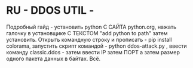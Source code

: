 # RU - DDOS UTIL -
Подробный гайд - установить python С САЙТА python.org, нажать галочку в установщике С ТЕКСТОМ "add python to path" затем установить. Открыть командную строку и прописать - pip install colorama, запустить скрипт командой - python ddos-attack.py , ввести команду classic.ddos - затем ввести IP затем ПОРТ а затем размер одного пакета данных в байтах. Всё.
